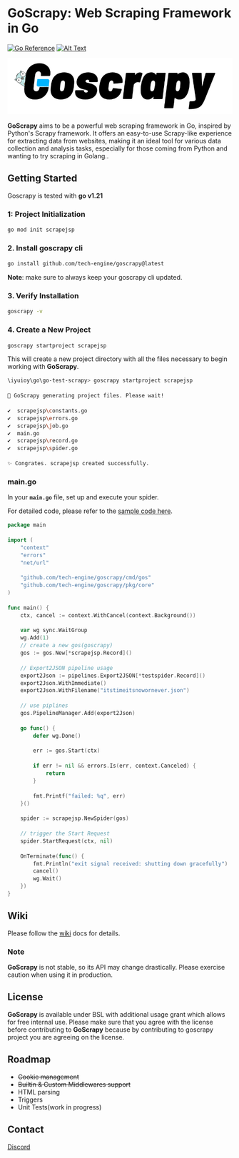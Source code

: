 ﻿# GoScrapy: Web Scraping Framework in Go
 [![Go Reference](https://pkg.go.dev/badge/github.com/tech-engine/goscrapy.svg)](https://pkg.go.dev/github.com/tech-engine/goscrapy) [![Alt Text](https://goreportcard.com/badge/github.com/tech-engine/goscrapy)](https://github.com/tech-engine/goscrapy)
<p align="center">
  <img width="800" src="./logo.webp">
</p>

**GoScrapy** aims to be a powerful web scraping framework in Go, inspired by Python's Scrapy framework. It offers an easy-to-use Scrapy-like experience for extracting data from websites, making it an ideal tool for various data collection and analysis tasks, especially for those coming from Python and wanting to try scraping in Golang..

## Getting Started

Goscrapy is tested with **go v1.21**

### 1: Project Initialization

```sh
go mod init scrapejsp
```

### 2. Install goscrapy cli

```sh
go install github.com/tech-engine/goscrapy@latest
```
**Note**: make sure to always keep your goscrapy cli updated.

### 3. Verify Installation

```sh
goscrapy -v
```
### 4. Create a New Project

```sh
goscrapy startproject scrapejsp
```
This will create a new project directory with all the files necessary to begin working with **GoScrapy**.

```sh
\iyuioy\go\go-test-scrapy> goscrapy startproject scrapejsp

🚀 GoScrapy generating project files. Please wait!

✔️  scrapejsp\constants.go
✔️  scrapejsp\errors.go
✔️  scrapejsp\job.go
✔️  main.go
✔️  scrapejsp\record.go
✔️  scrapejsp\spider.go

✨ Congrates. scrapejsp created successfully.
```

### main.go
In your __`main.go`__ file, set up and execute your spider.

For detailed code, please refer to the [sample code here](./_examples/scrapejsp/main.go).

```go
package main

import (
	"context"
	"errors"
	"net/url"

	"github.com/tech-engine/goscrapy/cmd/gos"
	"github.com/tech-engine/goscrapy/pkg/core"
)

func main() {
	ctx, cancel := context.WithCancel(context.Background())

	var wg sync.WaitGroup
	wg.Add(1)
	// create a new gos(goscrapy)
	gos := gos.New[*scrapejsp.Record]()

	// Export2JSON pipeline usage
	export2Json := pipelines.Export2JSON[*testspider.Record]()
	export2Json.WithImmediate()
	export2Json.WithFilename("itstimeitsnowornever.json")

	// use piplines
	gos.PipelineManager.Add(export2Json)
	
	go func() {
		defer wg.Done()

		err := gos.Start(ctx)

		if err != nil && errors.Is(err, context.Canceled) {
			return
		}

		fmt.Printf("failed: %q", err)
	}()

	spider := scrapejsp.NewSpider(gos)

	// trigger the Start Request
	spider.StartRequest(ctx, nil)

	OnTerminate(func() {
		fmt.Println("exit signal received: shutting down gracefully")
		cancel()
		wg.Wait()
	})
}
```

## Wiki
Please follow the [wiki](https://github.com/tech-engine/goscrapy/wiki) docs for details.

### Note

**GoScrapy** is not stable, so its API may change drastically. Please exercise caution when using it in production.

## License

**GoScrapy** is available under BSL with additional usage grant which allows for free internal use. Please make sure that you agree with the license before contributing to **GoScrapy** because by contributing to goscrapy project you are agreeing on the license.

## Roadmap

- ~~Cookie management~~
- ~~Builtin & Custom Middlewares support~~
- HTML parsing
- Triggers
- Unit Tests(work in progress)

## Contact
[Discord](https://discord.gg/FPvxETjYPH)
